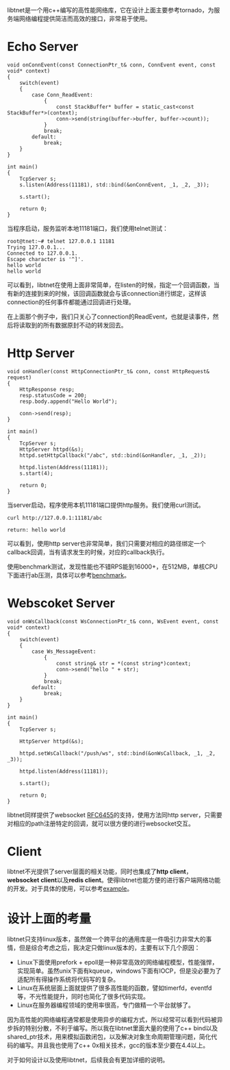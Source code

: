 libtnet是一个用c++编写的高性能网络库，它在设计上面主要参考tornado，为服务端网络编程提供简洁而高效的接口，非常易于使用。

# Echo Server

    void onConnEvent(const ConnectionPtr_t& conn, ConnEvent event, const void* context)
    {
        switch(event)
        {
            case Conn_ReadEvent:
                {
                    const StackBuffer* buffer = static_cast<const StackBuffer*>(context);
                    conn->send(string(buffer->buffer, buffer->count));
                }
                break;
            default:
                break;
        }    
    }
    
    int main()
    {
        TcpServer s;
        s.listen(Address(11181), std::bind(&onConnEvent, _1, _2, _3));
    
        s.start();
        
        return 0;
    }
    
当程序启动，服务监听本地11181端口，我们使用telnet测试：

    root@tnet:~# telnet 127.0.0.1 11181
    Trying 127.0.0.1...
    Connected to 127.0.0.1.
    Escape character is '^]'.
    hello world
    hello world
   
可以看到，libtnet在使用上面非常简单，在listen的时候，指定一个回调函数，当有新的连接到来的时候，该回调函数就会与该connection进行绑定，这样该connection的任何事件都能通过回调进行处理。

在上面那个例子中，我们只关心了connection的ReadEvent，也就是读事件，然后将读取到的所有数据原封不动的转发回去。

# Http Server

    void onHandler(const HttpConnectionPtr_t& conn, const HttpRequest& request)
    {
        HttpResponse resp;
        resp.statusCode = 200;
        resp.body.append("Hello World");
    
        conn->send(resp);
    }

    int main()
    {
        TcpServer s;
        HttpServer httpd(&s);   
        httpd.setHttpCallback("/abc", std::bind(&onHandler, _1, _2));
 
        httpd.listen(Address(11181));    
        s.start(4);
    
        return 0;
    } 

当server启动，程序使用本机11181端口提供http服务。我们使用curl测试。

    curl http://127.0.0.1:11181/abc
    
    return: hello world

可以看到，使用http server也非常简单，我们只需要对相应的路径绑定一个callback回调，当有请求发生的时候，对应的callback执行。

使用benchmark测试，发现性能也不错RPS能到16000+，在512MB，单核CPU下面进行ab压测，具体可以参考[benchmark](https://github.com/siddontang/libtnet/wiki/Benchmark)。

# Webscoket Server

    void onWsCallback(const WsConnectionPtr_t& conn, WsEvent event, const void* context)
    {
        switch(event)
        {
            case Ws_MessageEvent:
                {
                    const string& str = *(const string*)context;
                    conn->send("hello " + str);
                }
                break;
            default:
                break;
        }
    }
    
    int main()
    {
        TcpServer s;
        
        HttpServer httpd(&s);
        
        httpd.setWsCallback("/push/ws", std::bind(&onWsCallback, _1, _2, _3));    
    
        httpd.listen(Address(11181));
    
        s.start();
        
        return 0; 
    }

libtnet同样提供了websocket [RFC6455](http://tools.ietf.org/html/rfc6455)的支持，使用方法同http server，只需要对相应的path注册特定的回调，就可以很方便的进行websocket交互。

# Client

libtnet不光提供了server层面的相关功能，同时也集成了**http client**，**websocket client**以及**redis client**。使得libtnet也能方便的进行客户端网络功能的开发。对于具体的使用，可以参考[example](https://github.com/siddontang/libtnet/tree/master/test)。

# 设计上面的考量

libtnet只支持linux版本，虽然做一个跨平台的通用库是一件吸引力非常大的事情，但是综合考虑之后，我决定只做linux版本的，主要有以下几个原因：

- Linux下面使用prefork + epoll是一种非常高效的网络编程模型，性能强悍，实现简单。虽然unix下面有kqueue，windows下面有IOCP，但是没必要为了适配所有得操作系统将代码写的复杂。
- Linux在系统层面上面就提供了很多高性能的函数，譬如timerfd，eventfd等，不光性能提升，同时也简化了很多代码实现。
- Linux在服务器编程领域的使用率很高，专门做精一个平台就够了。

因为高性能的网络编程通常都是使用异步的编程方式，所以经常可以看到代码被异步拆的特别分散，不利于编写。所以我在libtnet里面大量的使用了c++ bind以及shared_ptr技术，用来模拟函数闭包，以及解决对象生命周期管理问题，简化代码的编写。并且我也使用了c++ 0x相关技术，gcc的版本至少要在4.4以上。

对于如何设计以及使用libtnet，后续我会有更加详细的说明。
